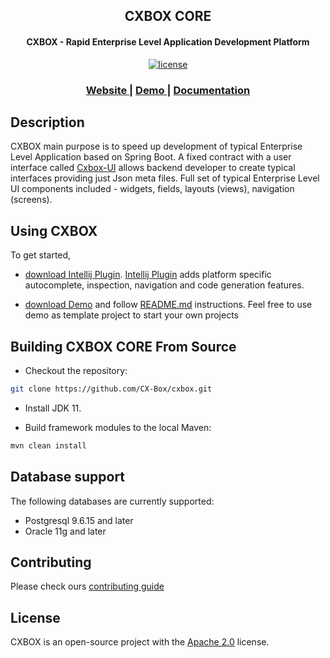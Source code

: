 <h2 align="center">CXBOX CORE</h2>
<h4 align="center">CXBOX - Rapid Enterprise Level Application Development Platform</h4>

<p align="center">
<a href="http://www.apache.org/licenses/LICENSE-2.0"><img src="https://img.shields.io/badge/license-Apache%20License%202.0-blue.svg?style=flat" alt="license" title=""></a>
</p>


<div align="center">
  <h3>
    <a href="https://www.cxbox.org/" target="_blank">
      Website
    </a>
    <span> | </span>
    <a href="https://www.demo.cxbox.org/" target="_blank">
      Demo
    </a>
    <span> | </span>
    <a href="https://www.doc.cxbox.org/" target="_blank">
      Documentation
    </a>
  </h3>
</div>

## Description
CXBOX main purpose is to speed up development of typical Enterprise Level Application based on Spring Boot. A fixed contract with a user interface called [Cxbox-UI](https://github.com/CX-Box/cxbox-ui) allows backend developer to create typical interfaces providing just Json meta files. Full set of typical Enterprise Level UI components included - widgets, fields, layouts (views), navigation (screens). 

## Using CXBOX
To get started, 
- [download Intellij Plugin](https://plugins.jetbrains.com/plugin/19523-tesler-helper). [Intellij Plugin](https://plugins.jetbrains.com/plugin/19523-tesler-helper) adds platform specific autocomplete, inspection, navigation and code generation features.

- [download Demo](https://github.com/CX-Box/cxbox-demo) and follow [README.md](https://github.com/CX-Box/cxbox-demo#readme) instructions. Feel free to use demo as template project to start your own projects

## Building CXBOX CORE From Source

- Checkout the repository:

```bash
git clone https://github.com/CX-Box/cxbox.git
```

- Install JDK 11.

- Build framework modules to the local Maven:

```bash
mvn clean install
```

## Database support

The following databases are currently supported:

- Postgresql 9.6.15 and later
- Oracle 11g and later


## Contributing

Please check ours [contributing guide](./CONTRIBUTING.md)

## License
CXBOX is an open-source project with the [Apache 2.0](https://www.apache.org/licenses/LICENSE-2.0) license.